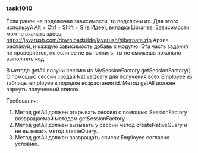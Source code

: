 
### task1010

Если ранее не подключал зависимости, то подключи их. Для этого используй Alt + Ctrl + Shift + S (в Идее), вкладка Libraries.
Зависимости можно скачать здесь: https://javarush.com/downloads/ide/javarush/hibernate.zip
Архив распакуй, и каждую зависимость добавь к модулю. Эта часть задания не проверяется, но если ее не выполнить, ты не сможешь локально выполнять код.

В методе getAll получи сессию из MySessionFactory.getSessionFactory().
С помощью сессии создай NativeQuery для получения всех Employee из таблицы employee в порядке возрастания id.
Метод getAll должен вернуть полученный список.


Требования:
1.	Метод getAll должен открывать сессию с помощью SessionFactory возвращаемой методом getSessionFactory.
2.	Метод getAll должен вызывать у сессии метод createNativeQuery и не вызывать метод createQuery.
3.	Метод getAll должен возвращать список Employee согласно условию.


